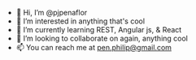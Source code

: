 - 👋 Hi, I’m @pjpenaflor
- 👀 I’m interested in anything that's cool
- 🌱 I’m currently learning REST, Angular js, & React
- 💞️ I’m looking to collaborate on again, anything cool
- 📫 You can reach me at pen.philip@gmail.com

<!---
pjpenaflor/pjpenaflor is a ✨ special ✨ repository because its `README.md` (this file) appears on your GitHub profile.
You can click the Preview link to take a look at your changes.
--->
